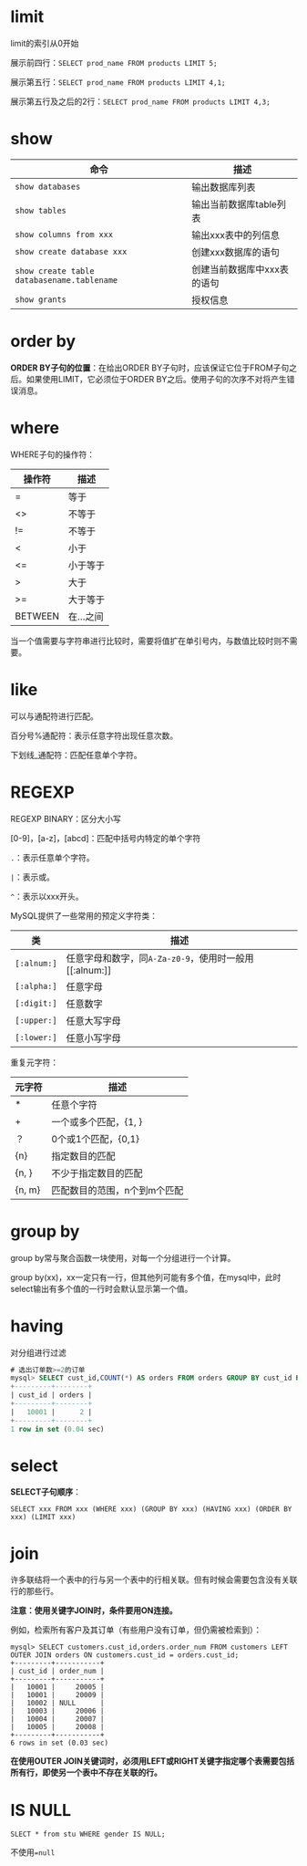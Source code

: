 # limit

limit的索引从0开始

展示前四行：``SELECT prod_name FROM products LIMIT 5;``

展示第五行：`SELECT prod_name FROM products LIMIT 4,1;`

展示第五行及之后的2行：`SELECT prod_name FROM products LIMIT 4,3;`

# show

| 命令                                       | 描述                        |
| ------------------------------------------ | --------------------------- |
| `show databases`                           | 输出数据库列表              |
| `show tables`                              | 输出当前数据库table列表     |
| `show columns from xxx`                    | 输出xxx表中的列信息         |
| `show create database xxx`                 | 创建xxx数据库的语句         |
| `show create table databasename.tablename` | 创建当前数据库中xxx表的语句 |
| `show grants`                              | 授权信息                    |

# order by

**ORDER BY子句的位置**：在给出ORDER BY子句时，应该保证它位于FROM子句之后。如果使用LIMIT，它必须位于ORDER BY之后。使用子句的次序不对将产生错误消息。

# where

WHERE子句的操作符：

| 操作符  | 描述     |
| ------- | -------- |
| =       | 等于     |
| <>      | 不等于   |
| !=      | 不等于   |
| <       | 小于     |
| <=      | 小于等于 |
| >       | 大于     |
| >=      | 大于等于 |
| BETWEEN | 在…之间  |

当一个值需要与字符串进行比较时，需要将值扩在单引号内，与数值比较时则不需要。

# like

可以与通配符进行匹配。

百分号%通配符：表示任意字符出现任意次数。

下划线_通配符：匹配任意单个字符。

# REGEXP

REGEXP BINARY：区分大小写

[0-9]，[a-z]，[abcd]：匹配中括号内特定的单个字符

`.`：表示任意单个字符。

`|`：表示或。

`^`：表示以xxx开头。

MySQL提供了一些常用的预定义字符类：

| 类          | 描述                                                   |
| ----------- | ------------------------------------------------------ |
| `[:alnum:]` | 任意字母和数字，同`A-Za-z0-9`，使用时一般用[[:alnum:]] |
| `[:alpha:]` | 任意字母                                               |
| `[:digit:]` | 任意数字                                               |
| `[:upper:]` | 任意大写字母                                           |
| `[:lower:]` | 任意小写字母                                           |

重复元字符：

| 元字符 | 描述                         |
| ------ | ---------------------------- |
| *      | 任意个字符                   |
| +      | 一个或多个匹配，{1, }        |
| ？     | 0个或1个匹配，{0,1}          |
| {n}    | 指定数目的匹配               |
| {n, }  | 不少于指定数目的匹配         |
| {n, m} | 匹配数目的范围，n个到m个匹配 |

# group by

group by常与聚合函数一块使用，对每一个分组进行一个计算。

group by(xx)，xx一定只有一行，但其他列可能有多个值，在mysql中，此时select输出有多个值的一行时会默认显示第一个值。

# having

对分组进行过滤

```sql
# 选出订单数>=2的订单
mysql> SELECT cust_id,COUNT(*) AS orders FROM orders GROUP BY cust_id HAVING COUNT(*)>=2;
+---------+--------+
| cust_id | orders |
+---------+--------+
|   10001 |      2 |
+---------+--------+
1 row in set (0.04 sec)
```

# select

**SELECT子句顺序**：

`SELECT xxx FROM xxx (WHERE xxx) (GROUP BY xxx) (HAVING xxx) (ORDER BY xxx) (LIMIT xxx) `

# join

许多联结将一个表中的行与另一个表中的行相关联。但有时候会需要包含没有关联行的那些行。

**注意：使用关键字JOIN时，条件要用ON连接。**

例如，检索所有客户及其订单（有些用户没有订单，但仍需被检索到）：

```shell
mysql> SELECT customers.cust_id,orders.order_num FROM customers LEFT OUTER JOIN orders ON customers.cust_id = orders.cust_id;
+---------+-----------+
| cust_id | order_num |
+---------+-----------+
|   10001 |     20005 |
|   10001 |     20009 |
|   10002 | NULL      |
|   10003 |     20006 |
|   10004 |     20007 |
|   10005 |     20008 |
+---------+-----------+
6 rows in set (0.03 sec)
```

**在使用OUTER JOIN关键词时，必须用LEFT或RIGHT关键字指定哪个表需要包括所有行，即使另一个表中不存在关联的行。**

# IS NULL

`SLECT * from stu WHERE gender IS NULL;`

不使用`=null`